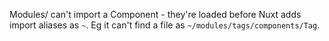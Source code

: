 Modules/ can't import a Component - they're loaded before Nuxt adds import aliases as `~`. Eg it can't find a file as `~/modules/tags/components/Tag`.
